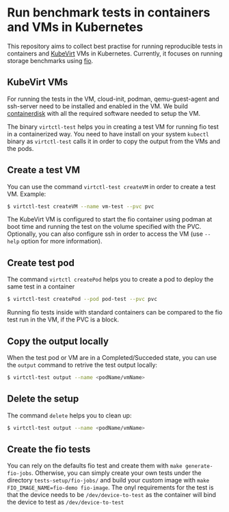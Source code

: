 # Run benchmark tests in containers and VMs in Kubernetes

This repository aims to collect best practise for running reproducible tests in containers and [KubeVirt](https://kubevirt.io/) VMs in Kubernetes. Currently, it focuses on running storage benchmarks using [fio](https://fio.readthedocs.io/en/latest/index.html).

## KubeVirt VMs

For running the tests in the VM, cloud-init, podman, qemu-guest-agent and ssh-server need to be installed and enabled in the VM. We build [containerdisk](https://github.com/kubevirt/test-benchmarks/tree/main/containerdisk) with all the required software needed to setup the VM.

The binary `virtctl-test` helps you in creating a test VM for running fio test in a containerized way. You need to have install on your system `kubectl` binary as `virtctl-test` calls it in order to copy the output from the VMs and the pods.

## Create a test VM
You can use the command `virtctl-test createVM` in order to create a test VM. Example:
```bash
$ virtctl-test createVM --name vm-test --pvc pvc 
```
The KubeVirt VM is configured to start the fio container using podman at boot time and running the test on the volume specified with the PVC. Optionally, you can also configure ssh in order to access the VM (use `--help` option for more information).

## Create test pod 
The command `virtctl createPod` helps you to create a pod to deploy the same test in a container
```bash
$ virtctl-test createPod --pod pod-test --pvc pvc
```
Running fio tests inside with standard containers can be compared to the fio test run in the VM, if the PVC is a block.

## Copy the output locally
When the test pod or VM are in a Completed/Succeded state, you can use the `output` command to retrive the test output locally:
```bash
$ virtctl-test output --name <podName/vmName>
```

## Delete the setup
The command `delete` helps you to clean up:
```bash
$ virtctl-test output --name <podName/vmName>
```

## Create the fio tests
You can rely on the defaults fio test and create them with `make generate-fio-jobs`. Otherwise, you can simply create your own tests under the directory `tests-setup/fio-jobs/` and build your custom image with `make FIO_IMAGE_NAME=fio-demo fio-image`. The onyl requirements for the test is that the device needs to be `/dev/device-to-test` as the container will bind the device to test as `/dev/device-to-test`
